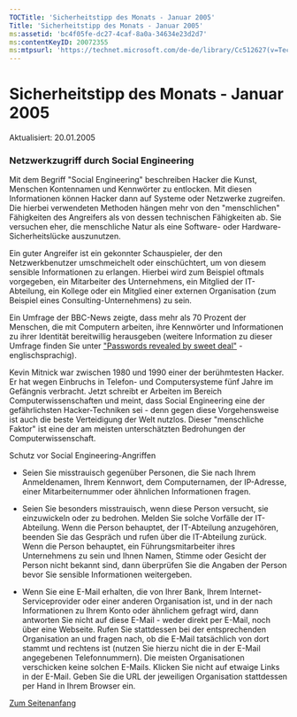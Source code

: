 ```yaml
---
TOCTitle: 'Sicherheitstipp des Monats - Januar 2005'
Title: 'Sicherheitstipp des Monats - Januar 2005'
ms:assetid: 'bc4f05fe-dc27-4caf-8a0a-34634e23d2d7'
ms:contentKeyID: 20072355
ms:mtpsurl: 'https://technet.microsoft.com/de-de/library/Cc512627(v=TechNet.10)'
---
```


Sicherheitstipp des Monats - Januar 2005
========================================

Aktualisiert: 20.01.2005

### Netzwerkzugriff durch Social Engineering

Mit dem Begriff "Social Engineering" beschreiben Hacker die Kunst, Menschen Kontennamen und Kennwörter zu entlocken. Mit diesen Informationen können Hacker dann auf Systeme oder Netzwerke zugreifen. Die hierbei verwendeten Methoden hängen mehr von den "menschlichen" Fähigkeiten des Angreifers als von dessen technischen Fähigkeiten ab. Sie versuchen eher, die menschliche Natur als eine Software- oder Hardware-Sicherheitslücke auszunutzen.

Ein guter Angreifer ist ein gekonnter Schauspieler, der den Netzwerkbenutzer umschmeichelt oder einschüchtert, um von diesem sensible Informationen zu erlangen. Hierbei wird zum Beispiel oftmals vorgegeben, ein Mitarbeiter des Unternehmens, ein Mitglied der IT-Abteilung, ein Kollege oder ein Mitglied einer externen Organisation (zum Beispiel eines Consulting-Unternehmens) zu sein.

Ein Umfrage der BBC-News zeigte, dass mehr als 70 Prozent der Menschen, die mit Computern arbeiten, ihre Kennwörter und Informationen zu ihrer Identität bereitwillig herausgeben (weitere Information zu dieser Umfrage finden Sie unter ["Passwords revealed by sweet deal"](http://news.bbc.co.uk/2/hi/technology/3639679.stm) - englischsprachig).

Kevin Mitnick war zwischen 1980 und 1990 einer der berühmtesten Hacker. Er hat wegen Einbruchs in Telefon- und Computersysteme fünf Jahre im Gefängnis verbracht. Jetzt schreibt er Arbeiten im Bereich Computerwissenschaften und meint, dass Social Engineering eine der gefährlichsten Hacker-Techniken sei - denn gegen diese Vorgehensweise ist auch die beste Verteidigung der Welt nutzlos. Dieser "menschliche Faktor" ist eine der am meisten unterschätzten Bedrohungen der Computerwissenschaft.

Schutz vor Social Engineering-Angriffen

-   Seien Sie misstrauisch gegenüber Personen, die Sie nach Ihrem Anmeldenamen, Ihrem Kennwort, dem Computernamen, der IP-Adresse, einer Mitarbeiternummer oder ähnlichen Informationen fragen.

-   Seien Sie besonders misstrauisch, wenn diese Person versucht, sie einzuwickeln oder zu bedrohen. Melden Sie solche Vorfälle der IT-Abteilung. Wenn die Person behauptet, der IT-Abteilung anzugehören, beenden Sie das Gespräch und rufen über die IT-Abteilung zurück. Wenn die Person behauptet, ein Führungsmitarbeiter ihres Unternehmens zu sein und Ihnen Namen, Stimme oder Gesicht der Person nicht bekannt sind, dann überprüfen Sie die Angaben der Person bevor Sie sensible Informationen weitergeben.

-   Wenn Sie eine E-Mail erhalten, die von Ihrer Bank, Ihrem Internet-Serviceprovider oder einer anderen Organisation ist, und in der nach Informationen zu Ihrem Konto oder ähnlichem gefragt wird, dann antworten Sie nicht auf diese E-Mail - weder direkt per E-Mail, noch über eine Webseite. Rufen Sie stattdessen bei der entsprechenden Organisation an und fragen nach, ob die E-Mail tatsächlich von dort stammt und rechtens ist (nutzen Sie hierzu nicht die in der E-Mail angegebenen Telefonnummern). Die meisten Organisationen verschicken keine solchen E-Mails. Klicken Sie nicht auf etwaige Links in der E-Mail. Geben Sie die URL der jeweiligen Organisation stattdessen per Hand in Ihrem Browser ein.

[](#mainsection)[Zum Seitenanfang](#mainsection)
